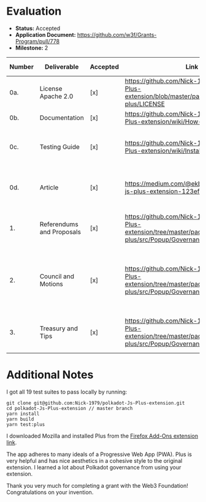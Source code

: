 # Evaluation

- **Status:** Accepted
- **Application Document:** https://github.com/w3f/Grants-Program/pull/778
- **Milestone:** 2

| Number | Deliverable               | Accepted | Link                                                                                                                       | Evaluation Notes                                                           |
| ------ | ------------------------- | -------- | -------------------------------------------------------------------------------------------------------------------------- | -------------------------------------------------------------------------- |
| 0a.    | License Apache 2.0        | [x]      | https://github.com/Nick-1979/polkadot-Js-Plus-extension/blob/master/packages/extension-plus/LICENSE                        |                                                                            |
| 0b.    | Documentation             | [x]      | https://github.com/Nick-1979/polkadot-Js-Plus-extension/wiki/How-To's                                                      | Excellent, thank you!                                                      |
| 0c.    | Testing Guide             | [x]      | https://github.com/Nick-1979/polkadot-Js-Plus-extension/wiki/Installation                                                  | Unit tests and testing on westend blockchain are available                 |
| 0d.    | Article                   | [x]      | https://medium.com/@ekbatanifard/polkadot-js-plus-extension-123ef8ebcd59                                                   | Includes introduction, motivation, howTos, installation                    |
| 1.     | Referendums and Proposals | [x]      | https://github.com/Nick-1979/polkadot-Js-Plus-extension/tree/master/packages/extension-plus/src/Popup/Governance/Democracy | To view and vote for referendums and second proposals                      |
| 2.     | Council and Motions       | [x]      | https://github.com/Nick-1979/polkadot-Js-Plus-extension/tree/master/packages/extension-plus/src/Popup/Governance/Council   | To view council information, vote/unvote them, also to view active motions |
| 3.     | Treasury and Tips         | [x]      | https://github.com/Nick-1979/polkadot-Js-Plus-extension/tree/master/packages/extension-plus/src/Popup/Governance/Treasury  | To view/submit treasury proposals and tips                                 |

# Additional Notes

I got all 19 test suites to pass locally by running:

```
git clone git@github.com:Nick-1979/polkadot-Js-Plus-extension.git
cd polkadot-Js-Plus-extension // master branch
yarn install
yarn build
yarn test:plus
```

I downloaded Mozilla and installed Plus from the [Firefox Add-Ons extension link](https://addons.mozilla.org/en-US/firefox/addon/polkadot-js-plus-extension/).

The app adheres to many ideals of a Progressive Web App (PWA). Plus is very helpful and has nice aesthetics in a cohesive style to the original extension. I learned a lot about Polkadot governance from using your extension.

Thank you very much for completing a grant with the Web3 Foundation! Congratulations on your invention.
